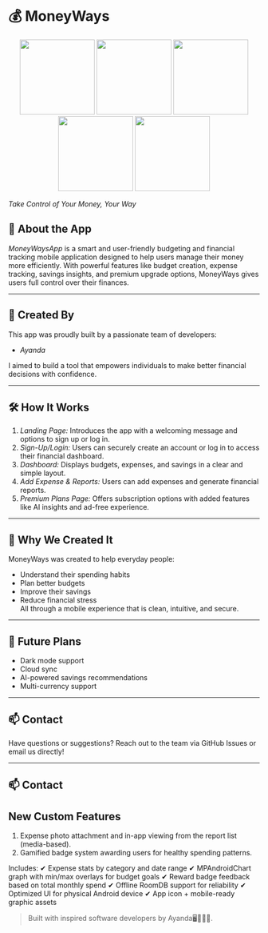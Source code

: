 # 💰 MoneyWays

<p align="center">
  <img src="https://github.com/user-attachments/assets/f87c27cd-c9cf-42eb-a613-7192f5e626c7" width="150" />
  <img src="https://github.com/user-attachments/assets/95b651e5-8a96-42d3-aca6-bd6aaaff9755" width="150" />
  <img src="https://github.com/user-attachments/assets/9fbf2b4d-7676-44bc-8cd6-eae382ac7109" width="150" />
  <img src="https://github.com/user-attachments/assets/59a0ac82-8b8a-4add-a038-70b421e2b95a" width="150" />
  <img src="https://github.com/user-attachments/assets/a392726e-8f8f-47c9-b11c-8cfc4a6de35e" width="150" />
</p>

*Take Control of Your Money, Your Way*

## 📱 About the App

*MoneyWaysApp* is a smart and user-friendly budgeting and financial tracking mobile application designed to help users manage their money more efficiently. With powerful features like budget creation, expense tracking, savings insights, and premium upgrade options, MoneyWays gives users full control over their finances.

---

## 👥 Created By

This app was proudly built by a passionate team of developers:
- *Ayanda*

I aimed to build a tool that empowers individuals to make better financial decisions with confidence.

---

## 🛠 How It Works

1. *Landing Page:* Introduces the app with a welcoming message and options to sign up or log in.
2. *Sign-Up/Login:* Users can securely create an account or log in to access their financial dashboard.
3. *Dashboard:* Displays budgets, expenses, and savings in a clear and simple layout.
4. *Add Expense & Reports:* Users can add expenses and generate financial reports.
5. *Premium Plans Page:* Offers subscription options with added features like AI insights and ad-free experience.

---

## 🎯 Why We Created It

MoneyWays was created to help everyday people:
- Understand their spending habits
- Plan better budgets
- Improve their savings
- Reduce financial stress  
All through a mobile experience that is clean, intuitive, and secure.

---

## 🚀 Future Plans

- Dark mode support
- Cloud sync
- AI-powered savings recommendations
- Multi-currency support

---

## 📫 Contact

Have questions or suggestions? Reach out to the team via GitHub Issues or email us directly!

---

## 📫 Contact

##  New Custom Features
1. Expense photo attachment and in-app viewing from the report list (media-based).
2. Gamified badge system awarding users for healthy spending patterns.

Includes:
✔ Expense stats by category and date range
✔ MPAndroidChart graph with min/max overlays for budget goals
✔ Reward badge feedback based on total monthly spend
✔ Offline RoomDB support for reliability
✔ Optimized UI for physical Android device
✔ App icon + mobile-ready graphic assets

> Built with inspired software developers by Ayanda🖥👨🏾‍💻.
